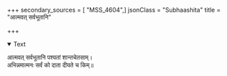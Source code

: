 +++
secondary_sources = [ "MSS_4604",]
jsonClass = "Subhaashita"
title = "आत्मवत् सर्वभूतानि"

+++

<details open><summary>Text</summary>

आत्मवत् सर्वभूतानि पश्यतां शान्तचेतसाम्।  
अभिन्नमात्मनः सर्वं को दाता दीयते च किम्॥
</details>
